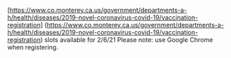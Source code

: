 [https://www.co.monterey.ca.us/government/departments-a-h/health/diseases/2019-novel-coronavirus-covid-19/vaccination-registration] (https://www.co.monterey.ca.us/government/departments-a-h/health/diseases/2019-novel-coronavirus-covid-19/vaccination-registration)
slots available for 2/6/21
Please note: use Google Chrome when registering.
